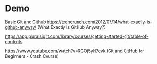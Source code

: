 # Demo


Basic Git and Github
https://techcrunch.com/2012/07/14/what-exactly-is-github-anyway/ (What Exactly Is GitHub Anyway?)

https://app.pluralsight.com/library/courses/getting-started-git/table-of-contents

https://www.youtube.com/watch?v=RGOj5yH7evk (Git and GitHub for Beginners - Crash Course)
